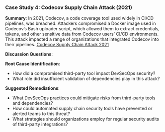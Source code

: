 ### Case Study 4: Codecov Supply Chain Attack (2021)

**Summary**: In 2021, Codecov, a code coverage tool used widely in CI/CD pipelines, was breached. 
Attackers compromised a Docker image used in Codecov’s Bash uploader script, which allowed them to extract credentials, 
tokens, and other sensitive data from Codecov users’ CI/CD environments. This attack impacted a range of organizations that integrated Codecov into their pipelines.
[Codecov Supply Chain Attack 2021](https://about.codecov.io/apr-2021-post-mortem/)

**Discussion Questions**:

**Root Cause Identification**:

- How did a compromised third-party tool impact DevSecOps security?
- What role did insufficient validation of dependencies play in this attack?

**Suggested Remediations**:

- What DevSecOps practices could mitigate risks from third-party tools and dependencies?
- How could automated supply chain security tools have prevented or alerted teams to this threat?
- What strategies should organizations employ for regular security audits of third-party integrations?


